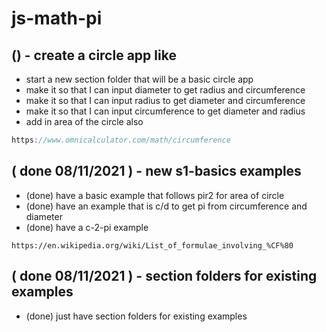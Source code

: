 # js-math-pi

## () - create a circle app like
* start a new section folder that will be a basic circle app
* make it so that I can input diameter to get radius and circumference
* make it so that I can input radius to get diameter and circumference
* make it so that I can input circumference to get diameter and radius
* add in area of the circle also

```js
https://www.omnicalculator.com/math/circumference
```

## ( done 08/11/2021 ) - new s1-basics examples
* (done) have a basic example that follows pir2 for area of circle
* (done) have an example that is c/d to get pi from circumference and diameter
* (done) have a c-2-pi example
```
https://en.wikipedia.org/wiki/List_of_formulae_involving_%CF%80
```

## ( done 08/11/2021 ) - section folders for existing examples
* (done) just have section folders for existing examples